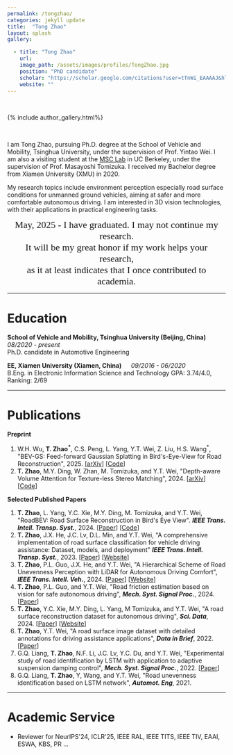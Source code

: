 ```yaml
---
permalink: /tongzhao/
categories: jekyll update
title:  "Tong Zhao"
layout: splash
gallery:

  - title: "Tong Zhao"
    url: 
    image_path: /assets/images/profiles/TongZhao.jpg
    position: "PhD candidate"
    scholar: "https://scholar.google.com/citations?user=tTnWi_EAAAAJ&hl"
    website: ""
---
```

<br>

{% include author_gallery.html%}

<br>

I am Tong Zhao, pursuing Ph.D. degree at the School of Vehicle and Mobility, Tsinghua University, under the supervision of Prof. Yintao Wei. I am also a visiting student at the [MSC Lab](https://msc.berkeley.edu/) in UC Berkeley, under the supervision of Prof. Masayoshi Tomizuka. I received my Bachelor degree from Xiamen University (XMU) in 2020. 

My research topics include environment perception especially road surface conditions for unmanned ground vehicles, aiming at safer and more comfortable autonomous driving.
I am interested in 3D vision technologies, with their applications in practical engineering tasks.

<div align='center'>
    <span style="font-family: Georgia, serif; font-size: 22px">May, 2025 - I have graduated. I may not continue my research. </span>
</div>
<div align='center'>
    <span style="font-family: Georgia, serif; font-size: 22px"> It will be my great honor if my work helps your research, </span>
</div>
<div align='center'>
    <span style="font-family: Georgia, serif; font-size: 22px"> as it at least indicates that I once contributed to academia. </span>
</div>


***

Education
======
**School of Vehicle and Mobility, Tsinghua University (Beijing, China)** &emsp; *08/2020 - present*  
Ph.D. candidate in Automotive Engineering

**EE, Xiamen University (Xiamen, China)**  &emsp;  *09/2016 - 06/2020*  
B.Eng. in Electronic Information Science and Technology 
GPA: 3.74/4.0, Ranking: 2/69

***

Publications
======

**Preprint**
1. W.H. Wu, **T. Zhao<sup>\*</sup>**, C.S. Peng, L. Yang, Y.T. Wei, Z. Liu, H.S. Wang<sup>\*</sup>, "BEV-GS: Feed-forward Gaussian Splatting in Bird's-Eye-View for Road Reconstruction", 2025. [[arXiv](https://arxiv.org/abs/2504.13207)] [[Code](https://github.com/cat-wwh/BEV-GS)]
2. **T. Zhao**, M.Y. Ding, W. Zhan, M. Tomizuka, and Y.T. Wei, "Depth-aware Volume Attention for Texture-less Stereo Matching", 2024. [[arXiv](https://arxiv.org/abs/2402.08931)] [[Code](https://github.com/ztsrxh/DVANet)]

**Selected Published Papers**
1. **T. Zhao**, L. Yang, Y.C. Xie, M.Y. Ding, M. Tomizuka, and Y.T. Wei, "RoadBEV: Road Surface Reconstruction in Bird's Eye View". ***IEEE Trans. Intell. Transp. Syst.***, 2024. [[Paper](https://doi.org/10.1109/TITS.2024.3431671)] [[Code](https://github.com/ztsrxh/RoadBEV)]
2. **T. Zhao**, J.X. He, J.C. Lv, D.L. Min, and Y.T. Wei, "A comprehensive implementation of road surface classification for vehicle driving assistance: Dataset, models, and deployment" ***IEEE Trans. Intell. Transp. Syst.***, 2023. [[Paper](https://doi.org/10.1109/TITS.2023.3264588)] [[Website](https://thu-rsxd.com/rscd/)]
3. **T. Zhao**, P.L. Guo, J.X. He, and Y.T. Wei, "A Hierarchical Scheme of Road Unevenness Perception with LiDAR for Autonomous Driving Comfort", ***IEEE Trans. Intell. Veh.***, 2024. [[Paper](https://doi.org/10.1109/TIV.2023.3337236)] [[Website](https://thu-rsxd.com/rsrd_segmentation/)]
4. **T. Zhao**, P.L. Guo, and Y.T. Wei, "Road friction estimation based on vision for safe autonomous driving", ***Mech. Syst. Signal Proc.***, 2024. [[Paper](https://doi.org/10.1016/j.ymssp.2023.111019)]
5. **T. Zhao**, Y.C. Xie, M.Y. Ding, L. Yang, M Tomizuka, and Y.T. Wei, "A road surface reconstruction dataset for autonomous driving", ***Sci. Data***, 2024. [[Paper](https://www.nature.com/articles/s41597-024-03261-9)] [[Website](https://thu-rsxd.com/rsrd/)]
6. **T. Zhao**, Y.T. Wei, "A road surface image dataset with detailed annotations for driving assistance applications", ***Data in Brief***, 2022. [[Paper](https://doi.org/10.1016/j.dib.2022.108483)]
7. G.Q. Liang, **T. Zhao**, N.F. Li, J.C. Lv, Y.C. Du, and Y.T. Wei, "Experimental study of road identification by LSTM with application to adaptive suspension damping control", ***Mech. Syst. Signal Proc.***, 2022. [[Paper](https://doi.org/10.1016/j.ymssp.2022.109197)]
8. G.Q. Liang, **T. Zhao**, Y, Wang, and Y.T. Wei, "Road unevenness identification based on LSTM network", ***Automot. Eng***, 2021.


***

Academic Service
======

* Reviewer for NeurIPS'24, ICLR'25, IEEE RAL, IEEE TITS, IEEE TIV, EAAI, ESWA, KBS, PR ...
